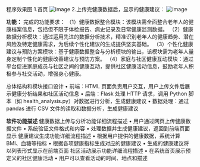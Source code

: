程序效果图
1.首页
![image](https://github.com/user-attachments/assets/0efa43ac-7f10-4b32-9b52-f0b5ebab331f)
2.上传完健康数据后，显示的健康建议：
![image](https://github.com/user-attachments/assets/69676320-773d-43d9-ad9e-5c2d47968a07)

**功能：**
完成的功能要求：
（1）健康数据整合模块：该模块需全面整合老年人的健康档案信息，包括但不限于体检报告、病史记录及日常健康监测数据。
（2）健康数据分析模块：通过运用先进的数据分析技术，精准识别老年人的健康趋势、潜在风险及特定健康需求，为后续个性化建议的生成提供坚实基础。
（3）个性化健康建议与预防方案模块：基于健康数据整合与分析模块的输出，该模块需为老年人量身定制个性化的健康改善建议与预防方案。
（4）家庭与社区健康互动模块：通过平台促进家庭成员与社区之间的健康互动，提供社区健康活动信息，鼓励老年人积极参与社交活动，增强身心健康。

总体结构和模块接口设计
•	前端：HTML 页面负责用户交互，用户上传文件后展示健康分析结果和社区活动信息
•	后端：Flask 处理 HTTP 请求，调用 Python 脚本（如 health_analysis.py）对数据进行分析，生成健康建议
•	数据处理：通过 pandas 进行 CSV 文件的读取和数据分析，生成健康建议

**软件功能描述**
健康数据上传与分析功能详细流程描述
•	用户通过网页上传健康数据文件
•	系统验证文件格式和内容
•	处理数据并生成健康建议，返回到前端页面显示
健康建议生成功能详细流程描述
•	根据用户提供的健康数据，系统计算 BMI、血糖等指标
•	根据各项健康指标生成对应的健康建议
•	生成的健康建议将以列表形式显示在前端页面
社区活动展示功能详细流程描述
•	在系统首页展示预定义的社区健康活动
•	用户可以查看活动的时间、地点和描述
